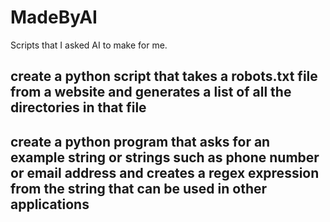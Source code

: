 # MadeByAI

Scripts that I asked AI to make for me.

## create a python script that takes a robots.txt file from a website and generates a list of all the directories in that file

## create a python program that asks for an example string or strings such as phone number or email address and creates a regex expression from the string that can be used in other applications
